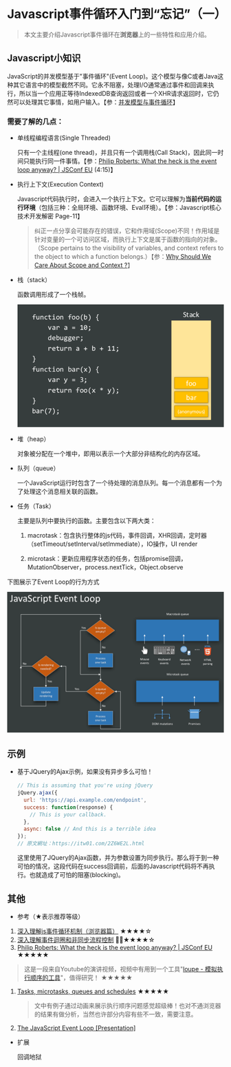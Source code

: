 # Javascript事件循环入门到“忘记”（一）

> 本文主要介绍Javascript事件循环在**浏览器**上的一些特性和应用介绍。

## Javascript小知识

JavaScript的并发模型基于"事件循环"(Event Loop)。这个模型与像C或者Java这种其它语言中的模型截然不同。它永不阻塞，处理I/O通常通过事件和回调来执行，所以当一个应用正等待IndexedDB查询返回或者一个XHR请求返回时，它仍然可以处理其它事情，如用户输入。【参：[并发模型与事件循环](https://developer.mozilla.org/zh-CN/docs/Web/JavaScript/EventLoop#%E6%B0%B8%E4%B8%8D%E9%98%BB%E5%A1%9E)】

### 需要了解的几点：

* 单线程编程语言(Single Threaded)

  只有一个主线程(one thread)，并且只有一个调用栈(Call Stack)，因此同一时间只能执行同一件事情。【参：[Philip Roberts: What the heck is the event loop anyway? | JSConf EU](https://www.youtube.com/watch?v=8aGhZQkoFbQ) (4:15)】

* 执行上下文(Execution Context)

  Javascript代码执行时，会进入一个执行上下文。它可以理解为**当前代码的运行环境**（包括三种：全局环境、函数环境、Eval环境）。【参：Javascript核心技术开发解密 Page-11】

  > 纠正一点分享会可能存在的错误，它和作用域(Scope)不同！作用域是针对变量的一个可访问区域，而执行上下文是属于函数的指向的对象。（Scope pertains to the visibility of variables, and context refers to the object to which a function belongs.）【参：[Why Should We Care About Scope and Context ?](https://blog.kevinchisholm.com/javascript/difference-between-scope-and-context/)】

* 栈（stack）
  
  函数调用形成了一个栈帧。

  ![stack](https://raw.githubusercontent.com/whidy/daily/master/sources/images/javascrip-event-loop-1/stack.png)

* 堆（heap）

  对象被分配在一个堆中，即用以表示一个大部分非结构化的内存区域。

* 队列（queue）

  一个JavaScript运行时包含了一个待处理的消息队列。每一个消息都有一个为了处理这个消息相关联的函数。

* 任务（Task）

  主要是队列中要执行的函数。主要包含以下两大类：

  1. macrotask：包含执行整体的js代码，事件回调，XHR回调，定时器（setTimeout/setInterval/setImmediate），IO操作，UI render

  1. microtask：更新应用程序状态的任务，包括promise回调，MutationObserver，process.nextTick，Object.observe

下图展示了Event Loop的行为方式

![event loop](https://raw.githubusercontent.com/whidy/daily/master/sources/images/javascrip-event-loop-1/event-loop.png)

## 示例

* 基于JQuery的Ajax示例，如果没有异步多么可怕！

  ```javascript
  // This is assuming that you're using jQuery
  jQuery.ajax({
    url: 'https://api.example.com/endpoint',
    success: function(response) {
      // This is your callback.
    },
    async: false // And this is a terrible idea
  });
  // 原文網址：https://itw01.com/2Z6WE2L.html
  ```

  这里使用了JQuery的Ajax函数，并为参数设置为同步执行。那么将于到一种可怕的情况，这段代码在success回调前，后面的Javascript代码将不再执行。也就造成了可怕的阻塞(blocking)。

## 其他

* 参考（★表示推荐等级）

1. [深入理解js事件循环机制（浏览器篇）](http://lynnelv.github.io/js-event-loop-browser) ★★★★☆
1. [深入理解事件迴圈和非同步流程控制](https://itw01.com/2Z6WE2L.html) ★★★★☆
1. [Philip Roberts: What the heck is the event loop anyway? | JSConf EU](https://www.youtube.com/watch?v=8aGhZQkoFbQ) ★★★★★
  > 这是一段来自Youtube的演讲视频，视频中有用到一个工具"[loupe - 模拟执行顺序的工具](http://latentflip.com/loupe/)"，值得研究！ ★★★★★
1. [Tasks, microtasks, queues and schedules](https://jakearchibald.com/2015/tasks-microtasks-queues-and-schedules/) ★★★★★
   > 文中有例子通过动画来展示执行顺序问题感觉超级棒！也对不通浏览器的结果有做分析，当然也许部分内容有些不一致，需要注意。
1. [The JavaScript Event Loop [Presentation]](https://thomashunter.name/posts/2013-04-27-the-javascript-event-loop-presentation)

* 扩展

  回调地狱